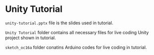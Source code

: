 # Unity Tutorial

`unity-tutorial.pptx` file is the slides used in tutorial.

`Unity Tutorial` folder contains all necessary files for live coding Unity project shown in tutorial.

`sketch_oc16a` folder conatins Arduino codes for live coding in tutorial.